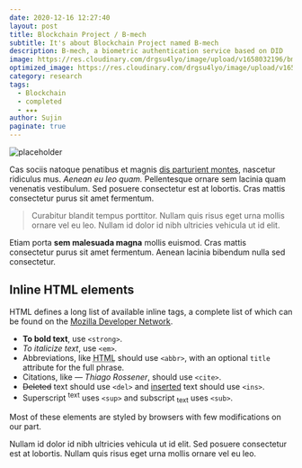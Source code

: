 ```yaml
---
date: 2020-12-16 12:27:40
layout: post
title: Blockchain Project / B-mech
subtitle: It's about Blockchain Project named B-mech
description: B-mech, a biometric authentication service based on DID
image: https://res.cloudinary.com/drgsu4lyo/image/upload/v1658032196/bmech_hlvyvz.jpg
optimized_image: https://res.cloudinary.com/drgsu4lyo/image/upload/v1658032196/bmech_hlvyvz.jpg
category: research
tags:
  - Blockchain
  - completed
  - ★★★
author: Sujin
paginate: true
---
```


![placeholder](https://res.cloudinary.com/drgsu4lyo/image/upload/v1658032196/bmech_hlvyvz.jpg "Large example image")

Cas sociis natoque penatibus et magnis <a href="#">dis parturient montes</a>, nascetur ridiculus mus. *Aenean eu leo quam.* Pellentesque ornare sem lacinia quam venenatis vestibulum. Sed posuere consectetur est at lobortis. Cras mattis consectetur purus sit amet fermentum.

> Curabitur blandit tempus porttitor. Nullam quis risus eget urna mollis ornare vel eu leo. Nullam id dolor id nibh ultricies vehicula ut id elit.

Etiam porta **sem malesuada magna** mollis euismod. Cras mattis consectetur purus sit amet fermentum. Aenean lacinia bibendum nulla sed consectetur.

<!--page-->

## Inline HTML elements

HTML defines a long list of available inline tags, a complete list of which can be found on the [Mozilla Developer Network](https://developer.mozilla.org/en-US/docs/Web/HTML/Element).

- **To bold text**, use `<strong>`.
- *To italicize text*, use `<em>`.
- Abbreviations, like <abbr title="HyperText Markup Langage">HTML</abbr> should use `<abbr>`, with an optional `title` attribute for the full phrase.
- Citations, like <cite>&mdash; Thiago Rossener</cite>, should use `<cite>`.
- <del>Deleted</del> text should use `<del>` and <ins>inserted</ins> text should use `<ins>`.
- Superscript <sup>text</sup> uses `<sup>` and subscript <sub>text</sub> uses `<sub>`.

Most of these elements are styled by browsers with few modifications on our part.

<!--page-->


<!--page-->

Nullam id dolor id nibh ultricies vehicula ut id elit. Sed posuere consectetur est at lobortis. Nullam quis risus eget urna mollis ornare vel eu leo.